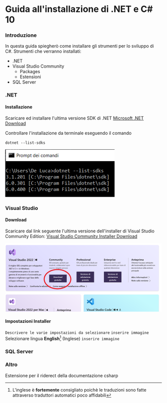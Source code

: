 # Guida all'installazione di .NET e C# 10
### Introduzione
In questa guida spiegherò come installare gli strumenti per lo sviluppo di C#.
Strumenti che verranno installati:
* .NET
* Visual Studio Community
  * Packages
  * Estensioni
* SQL Server

### .NET
#### Installazione
Scaricare ed installare l'ultima versione SDK di .NET
[Microsoft .NET Download](https://dotnet.microsoft.com/en-us/download)

Controllare l'installazione da terminale eseguendo il comando
```batch
dotnet --list-sdks
```
![](images/cmd_list_dotnet_sdk.png)


### Visual Studio

#### Download
Scaricare dal link seguente l'ultima versione dell'installer di Visual Studio Community Edition:
[Visual Studio Community Installer Download](https://visualstudio.microsoft.com/it/downloads/)

![](images/visual_studio_download.png)
#### Impostazioni Installer
`Descrivere le varie impostazioni da selezionare`
`inserire immagine`
Selezionare lingua **English**[^1] (Inglese)
`inserire immagine`


### SQL Server

### Altro
Estensione per il riderect della documentazione csharp



[^1]: L'inglese è **fortemente** consigliato poichè le traduzioni sono fatte attraverso traduttori automatici poco affidabili
